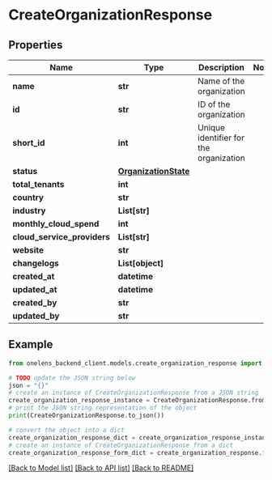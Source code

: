 # CreateOrganizationResponse


## Properties

Name | Type | Description | Notes
------------ | ------------- | ------------- | -------------
**name** | **str** | Name of the organization | 
**id** | **str** | ID of the organization | 
**short_id** | **int** | Unique identifier for the organization | 
**status** | [**OrganizationState**](OrganizationState.md) |  | 
**total_tenants** | **int** |  | 
**country** | **str** |  | 
**industry** | **List[str]** |  | 
**monthly_cloud_spend** | **int** |  | 
**cloud_service_providers** | **List[str]** |  | 
**website** | **str** |  | 
**changelogs** | **List[object]** |  | 
**created_at** | **datetime** |  | 
**updated_at** | **datetime** |  | 
**created_by** | **str** |  | 
**updated_by** | **str** |  | 

## Example

```python
from onelens_backend_client.models.create_organization_response import CreateOrganizationResponse

# TODO update the JSON string below
json = "{}"
# create an instance of CreateOrganizationResponse from a JSON string
create_organization_response_instance = CreateOrganizationResponse.from_json(json)
# print the JSON string representation of the object
print(CreateOrganizationResponse.to_json())

# convert the object into a dict
create_organization_response_dict = create_organization_response_instance.to_dict()
# create an instance of CreateOrganizationResponse from a dict
create_organization_response_form_dict = create_organization_response.from_dict(create_organization_response_dict)
```
[[Back to Model list]](../README.md#documentation-for-models) [[Back to API list]](../README.md#documentation-for-api-endpoints) [[Back to README]](../README.md)


